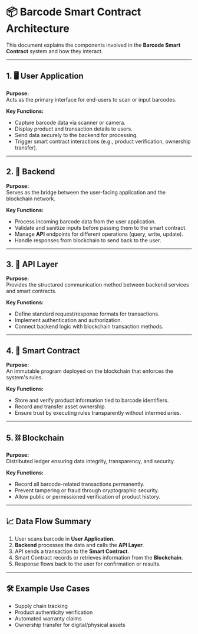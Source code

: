 # 📦 Barcode Smart Contract Architecture

This document explains the components involved in the **Barcode Smart Contract** system and how they interact.

---

## 1. 🖥 User Application
**Purpose:**  
Acts as the primary interface for end-users to scan or input barcodes.

**Key Functions:**
- Capture barcode data via scanner or camera.
- Display product and transaction details to users.
- Send data securely to the backend for processing.
- Trigger smart contract interactions (e.g., product verification, ownership transfer).

---

## 2. 🔗 Backend
**Purpose:**  
Serves as the bridge between the user-facing application and the blockchain network.

**Key Functions:**
- Process incoming barcode data from the user application.
- Validate and sanitize inputs before passing them to the smart contract.
- Manage **API** endpoints for different operations (query, write, update).
- Handle responses from blockchain to send back to the user.

---

## 3. 📡 API Layer
**Purpose:**  
Provides the structured communication method between backend services and smart contracts.

**Key Functions:**
- Define standard request/response formats for transactions.
- Implement authentication and authorization.
- Connect backend logic with blockchain transaction methods.

---

## 4. 🤖 Smart Contract
**Purpose:**  
An immutable program deployed on the blockchain that enforces the system's rules.

**Key Functions:**
- Store and verify product information tied to barcode identifiers.
- Record and transfer asset ownership.
- Ensure trust by executing rules transparently without intermediaries.

---

## 5. ⛓ Blockchain
**Purpose:**  
Distributed ledger ensuring data integrity, transparency, and security.

**Key Functions:**
- Record all barcode-related transactions permanently.
- Prevent tampering or fraud through cryptographic security.
- Allow public or permissioned verification of product history.

---

## 📈 Data Flow Summary
1. User scans barcode in **User Application**.  
2. **Backend** processes the data and calls the **API Layer**.  
3. API sends a transaction to the **Smart Contract**.  
4. Smart Contract records or retrieves information from the **Blockchain**.  
5. Response flows back to the user for confirmation or results.

---

## 🛠 Example Use Cases
- Supply chain tracking
- Product authenticity verification
- Automated warranty claims
- Ownership transfer for digital/physical assets